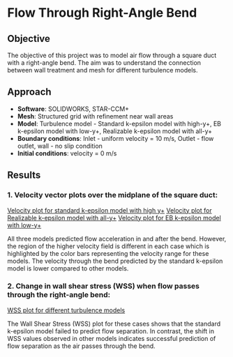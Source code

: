 # Flow Through Right-Angle Bend

## Objective
The objective of this project was to model air flow through a square duct with a right-angle bend. The aim was to understand the connection between wall treatment and mesh for different turbulence models.

## Approach
- **Software**: SOLIDWORKS, STAR-CCM+
- **Mesh**: Structured grid with refinement near wall areas
- **Model**: Turbulence model - Standard k-epsilon model with high-y+, EB k-epsilon model with low-y+, Realizable k-epsilon model with all-y+
- **Boundary conditions**: Inlet - uniform velocity = 10 m/s, Outlet - flow outlet, wall - no slip condition
- **Initial conditions**: velocity = 0 m/s 

## Results
### 1. Velocity vector plots over the midplane of the square duct:

[Velocity plot for standard k-epsilon model with high y+](images/high_y+_k-e_standard_Velocity_Midplane.png)
[Velocity plot for Realizable k-epsilon model with all-y+](images/realizable_all_y+_k-e_Velocity_Midplane.png)
[Velocity plot for EB k-epsilon model with low-y+](images/low_y+_k-e_EB_Velocity_Midplane.png)

All three models predicted flow acceleration in and after the bend. However, the region of the higher velocity field is different in each case which is highlighted by the color bars representing the velocity range for these models. The velocity through the bend predicted by the standard k-epsilon model is lower compared to other models.

### 2. Change in wall shear stress (WSS) when flow passes through the right-angle bend:

[WSS plot for different turbulence models](images/WSS.png)

The Wall Shear Stress (WSS) plot for these cases shows that the standard k-epsilon model failed to predict flow separation. In contrast, the shift in WSS values observed in other models indicates successful prediction of flow separation as the air passes through the bend.
